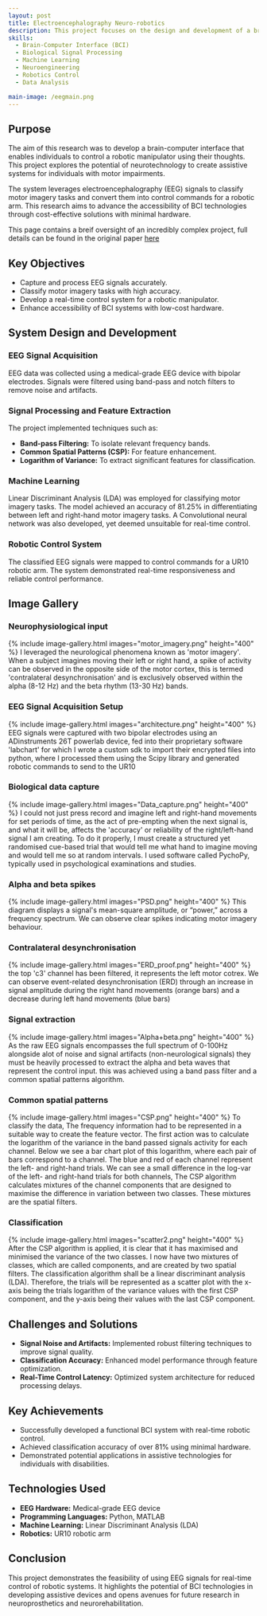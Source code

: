 ```yaml
---
layout: post
title: Electroencephalography Neuro-robotics
description: This project focuses on the design and development of a brain-computer interface (BCI) system that enables the control of a robotic arm through neural activity. The project required expertise in neuroengineering, signal processing, machine learning, and robotics to achieve accurate and reliable control.
skills:
  - Brain-Computer Interface (BCI)
  - Biological Signal Processing
  - Machine Learning
  - Neuroengineering
  - Robotics Control
  - Data Analysis

main-image: /eegmain.png
---
```


## Purpose
The aim of this research was to develop a brain-computer interface that enables individuals to control a robotic manipulator using their thoughts. This project explores the potential of neurotechnology to create assistive systems for individuals with motor impairments.

The system leverages electroencephalography (EEG) signals to classify motor imagery tasks and convert them into control commands for a robotic arm. This research aims to advance the accessibility of BCI technologies through cost-effective solutions with minimal hardware.

This page contains a breif oversight of an incredibly complex project, full details can be found in the original paper [here](https://drive.google.com/file/d/1VCVjxGq2CqPOhzUSwDlBgPKRQxJnPFXn/view?usp=drive_link)

## Key Objectives
- Capture and process EEG signals accurately.
- Classify motor imagery tasks with high accuracy.
- Develop a real-time control system for a robotic manipulator.
- Enhance accessibility of BCI systems with low-cost hardware.

## System Design and Development

### EEG Signal Acquisition
EEG data was collected using a medical-grade EEG device with bipolar electrodes. Signals were filtered using band-pass and notch filters to remove noise and artifacts.

### Signal Processing and Feature Extraction
The project implemented techniques such as:
- **Band-pass Filtering:** To isolate relevant frequency bands.
- **Common Spatial Patterns (CSP):** For feature enhancement.
- **Logarithm of Variance:** To extract significant features for classification.

### Machine Learning
Linear Discriminant Analysis (LDA) was employed for classifying motor imagery tasks. The model achieved an accuracy of 81.25% in differentiating between left and right-hand motor imagery tasks.
A Convolutional neural network was also developed, yet deemed unsuitable for real-time control.

### Robotic Control System
The classified EEG signals were mapped to control commands for a UR10 robotic arm. The system demonstrated real-time responsiveness and reliable control performance.

## Image Gallery

### Neurophysiological input
{% include image-gallery.html images="motor_imagery.png" height="400" %}
I leveraged the neurological phenomena known as 'motor imagery'. When a subject imagines moving their left or right hand, a spike of activity can be observed in the opposite side of the motor cortex, this is termed 'contralateral desynchronisation' and is exclusively observed within the 
alpha (8-12 Hz) and the beta rhythm (13-30 Hz) bands. 

### EEG Signal Acquisition Setup
{% include image-gallery.html images="architecture.png" height="400" %}
EEG signals were captured with two bipolar electrodes using an ADinstruments 26T powerlab device, fed into their proprietary software 'labchart' for which I wrote a custom sdk to import their encrypted files into python, where I processed them using the Scipy library and generated robotic commands to send to the UR10 

### Biological data capture
{% include image-gallery.html images="Data_capture.png" height="400" %}
I could not just press record and imagine left and right-hand movements for set periods of time, as the act of pre-empting when the next
signal is, and what it will be, affects the 'accuracy' or reliability of the right/left-hand signal I am creating.
To do it properly, I must create a structured yet randomised cue-based trial that would tell me what hand
to imagine moving and would tell me so at random intervals. I used software called PychoPy, typically
used in psychological examinations and studies.

### Alpha and beta spikes
{% include image-gallery.html images="PSD.png" height="400" %}
This diagram displays a signal's mean-square amplitude, or “power,” across a frequency spectrum. We can observe clear spikes indicating motor imagery behaviour.

### Contralateral desynchronisation
{% include image-gallery.html images="ERD_proof.png" height="400" %}
the top 'c3' channel has been filtered, it represents the left motor cotrex. We can observe event-related desynchronisation (ERD) through an increase in signal amplitude during the right hand movements (orange bars) and a decrease during left hand movements (blue bars)

### Signal extraction
{% include image-gallery.html images="Alpha+beta.png" height="400" %}
As the raw EEG signals encompasses the full spectrum of 0-100Hz alongside alot of noise and signal artifacts (non-neurological signals) they must be heavily processed to extract the alpha and beta waves that represent the control input. this was achieved using a band pass filter and a common spatial patterns algorithm.

### Common spatial patterns 
{% include image-gallery.html images="CSP.png" height="400" %}
To classify the data, The frequency information had to be represented in a suitable way to create the
feature vector. The first action was to calculate the logarithm of the variance in the band passed signals
activity for each channel. Below we see a bar chart plot of this logarithm, where each pair of bars
correspond to a channel. The blue and red of each channel represent the left- and right-hand trials.
We can see a small difference in the log-var of the left- and right-hand trials for both channels, The CSP
algorithm calculates mixtures of the channel components that are designed to maximise the difference in
variation between two classes. These mixtures are the spatial filters.

### Classification
{% include image-gallery.html images="scatter2.png" height="400" %}
After the CSP algorithm is applied, it is clear that it has maximised and minimised the variance of the two
classes. I now have two mixtures of classes, which are called components, and are created by two spatial
filters. The classification algorithm shall be a linear discriminant analysis (LDA). Therefore, the trials
will be represented as a scatter plot with the x-axis being the trials logarithm of the variance values with
the first CSP component, and the y-axis being their values with the last CSP component.

## Challenges and Solutions
- **Signal Noise and Artifacts:** Implemented robust filtering techniques to improve signal quality.
- **Classification Accuracy:** Enhanced model performance through feature optimization.
- **Real-Time Control Latency:** Optimized system architecture for reduced processing delays.

## Key Achievements
- Successfully developed a functional BCI system with real-time robotic control.
- Achieved classification accuracy of over 81% using minimal hardware.
- Demonstrated potential applications in assistive technologies for individuals with disabilities.

## Technologies Used
- **EEG Hardware:** Medical-grade EEG device
- **Programming Languages:** Python, MATLAB
- **Machine Learning:** Linear Discriminant Analysis (LDA)
- **Robotics:** UR10 robotic arm

## Conclusion
This project demonstrates the feasibility of using EEG signals for real-time control of robotic systems. It highlights the potential of BCI technologies in developing assistive devices and opens avenues for future research in neuroprosthetics and neurorehabilitation.
